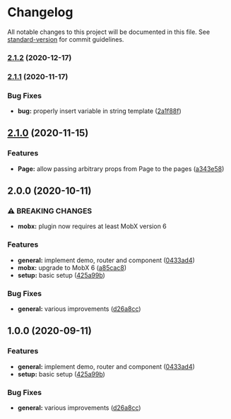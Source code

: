 # Changelog

All notable changes to this project will be documented in this file. See [standard-version](https://github.com/conventional-changelog/standard-version) for commit guidelines.

### [2.1.2](https://github.com/tobua/epic-react-router/compare/v2.1.1...v2.1.2) (2020-12-17)

### [2.1.1](https://github.com/tobua/epic-react-router/compare/v2.1.0...v2.1.1) (2020-11-17)


### Bug Fixes

* **bug:** properly insert variable in string template ([2a1f88f](https://github.com/tobua/epic-react-router/commit/2a1f88f16b37c94b27ef275025d1a6bd4422a81a))

## [2.1.0](https://github.com/tobua/epic-react-router/compare/v2.0.0...v2.1.0) (2020-11-15)


### Features

* **Page:** allow passing arbitrary props from Page to the pages ([a343e58](https://github.com/tobua/epic-react-router/commit/a343e5842de55aa2f09053a81d653318594d6676))

## 2.0.0 (2020-10-11)


### ⚠ BREAKING CHANGES

* **mobx:** plugin now requires at least MobX version 6

### Features

* **general:** implement demo, router and component ([0433ad4](https://github.com/tobua/epic-react-router/commit/0433ad41c877230511f8d05c0ebbb1ac4bd3ce5f))
* **mobx:** upgrade to MobX 6 ([a85cac8](https://github.com/tobua/epic-react-router/commit/a85cac86e65cf9a46bff1ea75d4533652659204f))
* **setup:** basic setup ([425a99b](https://github.com/tobua/epic-react-router/commit/425a99b787124bcec9e6cbf5306a692f4d499036))


### Bug Fixes

* **general:** various improvements ([d26a8cc](https://github.com/tobua/epic-react-router/commit/d26a8cc2becc69db260ce5581491169e7eed42c5))

## 1.0.0 (2020-09-11)


### Features

* **general:** implement demo, router and component ([0433ad4](https://github.com/tobua/epic-react-router/commit/0433ad41c877230511f8d05c0ebbb1ac4bd3ce5f))
* **setup:** basic setup ([425a99b](https://github.com/tobua/epic-react-router/commit/425a99b787124bcec9e6cbf5306a692f4d499036))


### Bug Fixes

* **general:** various improvements ([d26a8cc](https://github.com/tobua/epic-react-router/commit/d26a8cc2becc69db260ce5581491169e7eed42c5))
